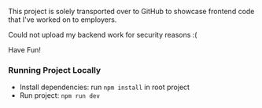 This project is solely transported over to GitHub to showcase frontend code that I've worked on to employers.

Could not upload my backend work for security reasons :(

Have Fun!


### Running Project Locally

- Install dependencies: run `npm install` in root project
- Run project: `npm run dev`
